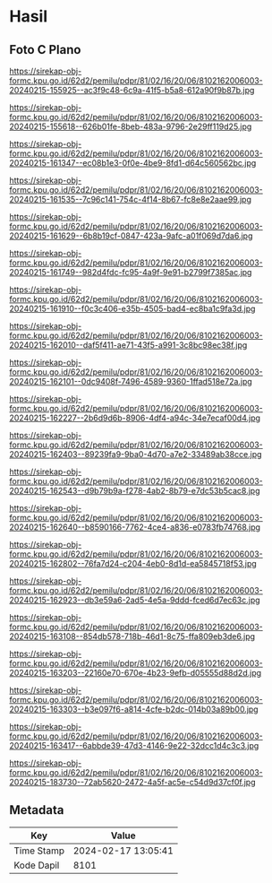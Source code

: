 # Hasil

## Foto C Plano

https://sirekap-obj-formc.kpu.go.id/62d2/pemilu/pdpr/81/02/16/20/06/8102162006003-20240215-155925--ac3f9c48-6c9a-41f5-b5a8-612a90f9b87b.jpg

https://sirekap-obj-formc.kpu.go.id/62d2/pemilu/pdpr/81/02/16/20/06/8102162006003-20240215-155618--626b01fe-8beb-483a-9796-2e29ff119d25.jpg

https://sirekap-obj-formc.kpu.go.id/62d2/pemilu/pdpr/81/02/16/20/06/8102162006003-20240215-161347--ec08b1e3-0f0e-4be9-8fd1-d64c560562bc.jpg

https://sirekap-obj-formc.kpu.go.id/62d2/pemilu/pdpr/81/02/16/20/06/8102162006003-20240215-161535--7c96c141-754c-4f14-8b67-fc8e8e2aae99.jpg

https://sirekap-obj-formc.kpu.go.id/62d2/pemilu/pdpr/81/02/16/20/06/8102162006003-20240215-161629--6b8b19cf-0847-423a-9afc-a01f069d7da6.jpg

https://sirekap-obj-formc.kpu.go.id/62d2/pemilu/pdpr/81/02/16/20/06/8102162006003-20240215-161749--982d4fdc-fc95-4a9f-9e91-b2799f7385ac.jpg

https://sirekap-obj-formc.kpu.go.id/62d2/pemilu/pdpr/81/02/16/20/06/8102162006003-20240215-161910--f0c3c406-e35b-4505-bad4-ec8ba1c9fa3d.jpg

https://sirekap-obj-formc.kpu.go.id/62d2/pemilu/pdpr/81/02/16/20/06/8102162006003-20240215-162010--daf5f411-ae71-43f5-a991-3c8bc98ec38f.jpg

https://sirekap-obj-formc.kpu.go.id/62d2/pemilu/pdpr/81/02/16/20/06/8102162006003-20240215-162101--0dc9408f-7496-4589-9360-1ffad518e72a.jpg

https://sirekap-obj-formc.kpu.go.id/62d2/pemilu/pdpr/81/02/16/20/06/8102162006003-20240215-162227--2b6d9d6b-8906-4df4-a94c-34e7ecaf00d4.jpg

https://sirekap-obj-formc.kpu.go.id/62d2/pemilu/pdpr/81/02/16/20/06/8102162006003-20240215-162403--89239fa9-9ba0-4d70-a7e2-33489ab38cce.jpg

https://sirekap-obj-formc.kpu.go.id/62d2/pemilu/pdpr/81/02/16/20/06/8102162006003-20240215-162543--d9b79b9a-f278-4ab2-8b79-e7dc53b5cac8.jpg

https://sirekap-obj-formc.kpu.go.id/62d2/pemilu/pdpr/81/02/16/20/06/8102162006003-20240215-162640--b8590166-7762-4ce4-a836-e0783fb74768.jpg

https://sirekap-obj-formc.kpu.go.id/62d2/pemilu/pdpr/81/02/16/20/06/8102162006003-20240215-162802--76fa7d24-c204-4eb0-8d1d-ea5845718f53.jpg

https://sirekap-obj-formc.kpu.go.id/62d2/pemilu/pdpr/81/02/16/20/06/8102162006003-20240215-162923--db3e59a6-2ad5-4e5a-9ddd-fced6d7ec63c.jpg

https://sirekap-obj-formc.kpu.go.id/62d2/pemilu/pdpr/81/02/16/20/06/8102162006003-20240215-163108--854db578-718b-46d1-8c75-ffa809eb3de6.jpg

https://sirekap-obj-formc.kpu.go.id/62d2/pemilu/pdpr/81/02/16/20/06/8102162006003-20240215-163203--22160e70-670e-4b23-9efb-d05555d88d2d.jpg

https://sirekap-obj-formc.kpu.go.id/62d2/pemilu/pdpr/81/02/16/20/06/8102162006003-20240215-163303--b3e097f6-a814-4cfe-b2dc-014b03a89b00.jpg

https://sirekap-obj-formc.kpu.go.id/62d2/pemilu/pdpr/81/02/16/20/06/8102162006003-20240215-163417--6abbde39-47d3-4146-9e22-32dcc1d4c3c3.jpg

https://sirekap-obj-formc.kpu.go.id/62d2/pemilu/pdpr/81/02/16/20/06/8102162006003-20240215-183730--72ab5620-2472-4a5f-ac5e-c54d9d37cf0f.jpg


## Metadata

| Key        | Value               |
| ---------- | ------------------- |
| Time Stamp | 2024-02-17 13:05:41 |
| Kode Dapil | 8101                |



